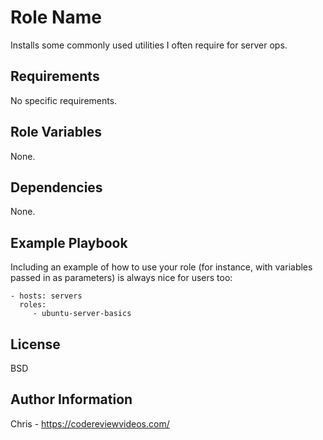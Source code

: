 Role Name
=========

Installs some commonly used utilities I often require for server ops. 

Requirements
------------

No specific requirements.

Role Variables
--------------

None.

Dependencies
------------

None.

Example Playbook
----------------

Including an example of how to use your role (for instance, with variables passed in as parameters) is always nice for users too:

    - hosts: servers
      roles:
         - ubuntu-server-basics

License
-------

BSD

Author Information
------------------

Chris - https://codereviewvideos.com/
